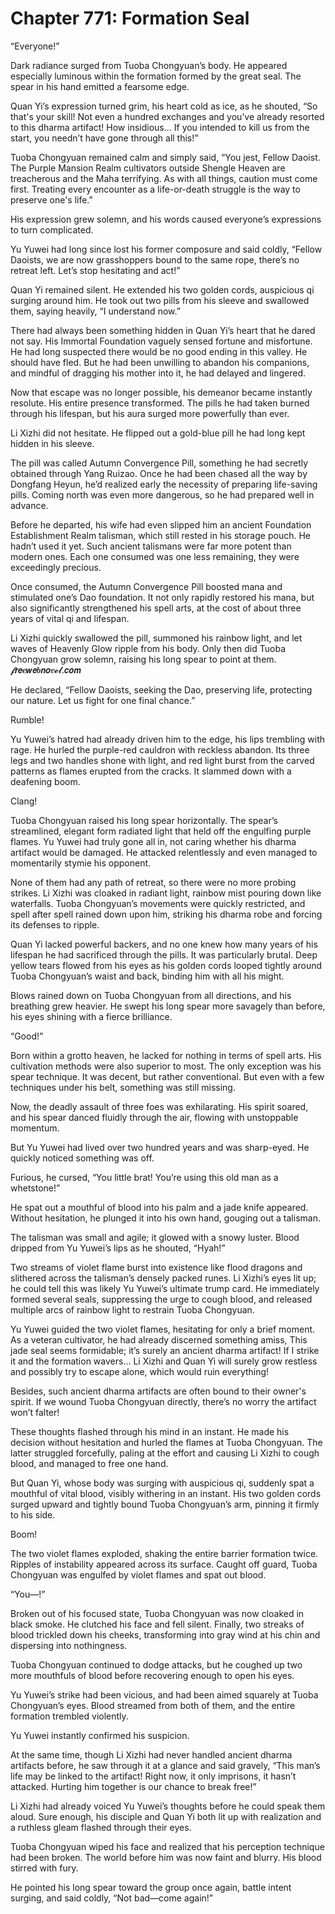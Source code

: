 # Chapter 771: Formation Seal

“Everyone!”

Dark radiance surged from Tuoba Chongyuan’s body. He appeared especially luminous within the formation formed by the great seal. The spear in his hand emitted a fearsome edge.

Quan Yi’s expression turned grim, his heart cold as ice, as he shouted, “So that's your skill! Not even a hundred exchanges and you’ve already resorted to this dharma artifact! How insidious... If you intended to kill us from the start, you needn’t have gone through all this!”

Tuoba Chongyuan remained calm and simply said, “You jest, Fellow Daoist. The Purple Mansion Realm cultivators outside Shengle Heaven are treacherous and the Maha terrifying. As with all things, caution must come first. Treating every encounter as a life-or-death struggle is the way to preserve one's life.”

His expression grew solemn, and his words caused everyone’s expressions to turn complicated.

Yu Yuwei had long since lost his former composure and said coldly, “Fellow Daoists, we are now grasshoppers bound to the same rope, there’s no retreat left. Let’s stop hesitating and act!”

Quan Yi remained silent. He extended his two golden cords, auspicious qi surging around him. He took out two pills from his sleeve and swallowed them, saying heavily, “I understand now.”

There had always been something hidden in Quan Yi’s heart that he dared not say. His Immortal Foundation vaguely sensed fortune and misfortune. He had long suspected there would be no good ending in this valley. He should have fled. But he had been unwilling to abandon his companions, and mindful of dragging his mother into it, he had delayed and lingered.

Now that escape was no longer possible, his demeanor became instantly resolute. His entire presence transformed. The pills he had taken burned through his lifespan, but his aura surged more powerfully than ever.

Li Xizhi did not hesitate. He flipped out a gold-blue pill he had long kept hidden in his sleeve.

The pill was called Autumn Convergence Pill, something he had secretly obtained through Yang Ruizao. Once he had been chased all the way by Dongfang Heyun, he’d realized early the necessity of preparing life-saving pills. Coming north was even more dangerous, so he had prepared well in advance.

Before he departed, his wife had even slipped him an ancient Foundation Establishment Realm talisman, which still rested in his storage pouch. He hadn’t used it yet. Such ancient talismans were far more potent than modern ones. Each one consumed was one less remaining, they were exceedingly precious.

Once consumed, the Autumn Convergence Pill boosted mana and stimulated one’s Dao foundation. It not only rapidly restored his mana, but also significantly strengthened his spell arts, at the cost of about three years of vital qi and lifespan.

Li Xizhi quickly swallowed the pill, summoned his rainbow light, and let waves of Heavenly Glow ripple from his body. Only then did Tuoba Chongyuan grow solemn, raising his long spear to point at them.
𝓯𝙧𝙚𝒆𝙬𝙚𝒃𝙣𝙤𝒗𝓮𝓵.𝙘𝙤𝙢

He declared, “Fellow Daoists, seeking the Dao, preserving life, protecting our nature. Let us fight for one final chance.”

Rumble!

Yu Yuwei’s hatred had already driven him to the edge, his lips trembling with rage. He hurled the purple-red cauldron with reckless abandon. Its three legs and two handles shone with light, and red light burst from the carved patterns as flames erupted from the cracks. It slammed down with a deafening boom.

Clang!

Tuoba Chongyuan raised his long spear horizontally. The spear’s streamlined, elegant form radiated light that held off the engulfing purple flames. Yu Yuwei had truly gone all in, not caring whether his dharma artifact would be damaged. He attacked relentlessly and even managed to momentarily stymie his opponent.

None of them had any path of retreat, so there were no more probing strikes. Li Xizhi was cloaked in radiant light, rainbow mist pouring down like waterfalls. Tuoba Chongyuan’s movements were quickly restricted, and spell after spell rained down upon him, striking his dharma robe and forcing its defenses to ripple.

Quan Yi lacked powerful backers, and no one knew how many years of his lifespan he had sacrificed through the pills. It was particularly brutal. Deep yellow tears flowed from his eyes as his golden cords looped tightly around Tuoba Chongyuan’s waist and back, binding him with all his might.

Blows rained down on Tuoba Chongyuan from all directions, and his breathing grew heavier. He swept his long spear more savagely than before, his eyes shining with a fierce brilliance.

“Good!”

Born within a grotto heaven, he lacked for nothing in terms of spell arts. His cultivation methods were also superior to most. The only exception was his spear technique. It was decent, but rather conventional. But even with a few techniques under his belt, something was still missing.

Now, the deadly assault of three foes was exhilarating. His spirit soared, and his spear danced fluidly through the air, flowing with unstoppable momentum.

But Yu Yuwei had lived over two hundred years and was sharp-eyed. He quickly noticed something was off.

Furious, he cursed, “You little brat! You’re using this old man as a whetstone!”

He spat out a mouthful of blood into his palm and a jade knife appeared. Without hesitation, he plunged it into his own hand, gouging out a talisman.

The talisman was small and agile; it glowed with a snowy luster. Blood dripped from Yu Yuwei’s lips as he shouted, “Hyah!”

Two streams of violet flame burst into existence like flood dragons and slithered across the talisman’s densely packed runes. Li Xizhi’s eyes lit up; he could tell this was likely Yu Yuwei’s ultimate trump card. He immediately formed several seals, suppressing the urge to cough blood, and released multiple arcs of rainbow light to restrain Tuoba Chongyuan.

Yu Yuwei guided the two violet flames, hesitating for only a brief moment. As a veteran cultivator, he had already discerned something amiss, This jade seal seems formidable; it’s surely an ancient dharma artifact! If I strike it and the formation wavers... Li Xizhi and Quan Yi will surely grow restless and possibly try to escape alone, which would ruin everything!

Besides, such ancient dharma artifacts are often bound to their owner's spirit. If we wound Tuoba Chongyuan directly, there’s no worry the artifact won’t falter!

These thoughts flashed through his mind in an instant. He made his decision without hesitation and hurled the flames at Tuoba Chongyuan. The latter struggled forcefully, paling at the effort and causing Li Xizhi to cough blood, and managed to free one hand.

But Quan Yi, whose body was surging with auspicious qi, suddenly spat a mouthful of vital blood, visibly withering in an instant. His two golden cords surged upward and tightly bound Tuoba Chongyuan’s arm, pinning it firmly to his side.

Boom!

The two violet flames exploded, shaking the entire barrier formation twice. Ripples of instability appeared across its surface. Caught off guard, Tuoba Chongyuan was engulfed by violet flames and spat out blood.

“You—!”

Broken out of his focused state, Tuoba Chongyuan was now cloaked in black smoke. He clutched his face and fell silent. Finally, two streaks of blood trickled down his cheeks, transforming into gray wind at his chin and dispersing into nothingness.

Tuoba Chongyuan continued to dodge attacks, but he coughed up two more mouthfuls of blood before recovering enough to open his eyes.

Yu Yuwei’s strike had been vicious, and had been aimed squarely at Tuoba Chongyuan’s eyes. Blood streamed from both of them, and the entire formation trembled violently.

Yu Yuwei instantly confirmed his suspicion.

At the same time, though Li Xizhi had never handled ancient dharma artifacts before, he saw through it at a glance and said gravely, “This man’s life may be linked to the artifact! Right now, it only imprisons, it hasn’t attacked. Hurting him together is our chance to break free!”

Li Xizhi had already voiced Yu Yuwei’s thoughts before he could speak them aloud. Sure enough, his disciple and Quan Yi both lit up with realization and a ruthless gleam flashed through their eyes.

Tuoba Chongyuan wiped his face and realized that his perception technique had been broken. The world before him was now faint and blurry. His blood stirred with fury.

He pointed his long spear toward the group once again, battle intent surging, and said coldly, “Not bad—come again!”
